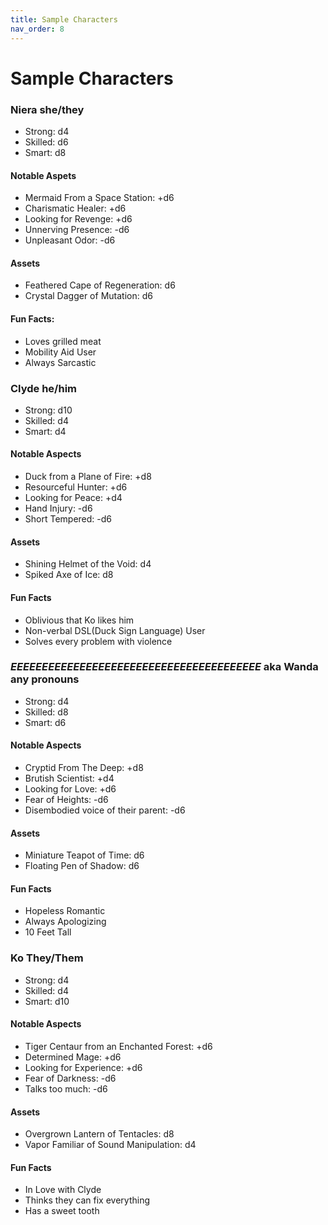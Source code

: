 ```yaml
---
title: Sample Characters
nav_order: 8
---
```

<script>
if (window.matchMedia && window.matchMedia('(prefers-color-scheme: dark)').matches) {
    jtd.setTheme('dark')
}
</script>
# Sample Characters

### Niera she/they

- Strong: d4
- Skilled: d6
- Smart: d8

#### Notable Aspets
- Mermaid From a Space Station: +d6
- Charismatic Healer: +d6
- Looking for Revenge: +d6
- Unnerving Presence: -d6
- Unpleasant Odor: -d6

#### Assets
- Feathered Cape of Regeneration: d6
- Crystal Dagger of Mutation: d6

#### Fun Facts:
- Loves grilled meat
- Mobility Aid User
- Always Sarcastic

### Clyde he/him

- Strong: d10
- Skilled: d4
- Smart: d4

#### Notable Aspects
- Duck from a Plane of Fire: +d8
- Resourceful Hunter: +d6
- Looking for Peace: +d4
- Hand Injury: -d6
- Short Tempered: -d6

#### Assets
- Shining Helmet of the Void: d4
- Spiked Axe of Ice: d8

#### Fun Facts
- Oblivious that Ko likes him
- Non-verbal DSL(Duck Sign Language) User
- Solves every problem with violence

### *EEEEEEEEEEEEEEEEEEEEEEEEEEEEEEEEEEEEEEEE* aka Wanda any pronouns

- Strong: d4
- Skilled: d8
- Smart: d6

#### Notable Aspects

- Cryptid From The Deep: +d8
- Brutish Scientist: +d4
- Looking for Love: +d6
- Fear of Heights: -d6
- Disembodied voice of their parent: -d6

#### Assets
- Miniature Teapot of Time: d6
- Floating Pen of Shadow: d6

#### Fun Facts
- Hopeless Romantic
- Always Apologizing
- 10 Feet Tall

### Ko They/Them

- Strong: d4
- Skilled: d4
- Smart: d10

#### Notable Aspects
- Tiger Centaur from an Enchanted Forest: +d6
- Determined Mage: +d6
- Looking for Experience: +d6
- Fear of Darkness: -d6
- Talks too much: -d6

#### Assets
- Overgrown Lantern of Tentacles: d8
- Vapor Familiar of Sound Manipulation: d4

#### Fun Facts
- In Love with Clyde
- Thinks they can fix everything
- Has a sweet tooth